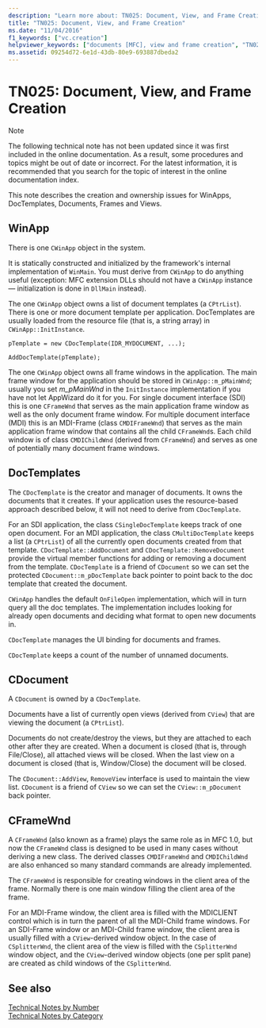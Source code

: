 ```yaml
---
description: "Learn more about: TN025: Document, View, and Frame Creation"
title: "TN025: Document, View, and Frame Creation"
ms.date: "11/04/2016"
f1_keywords: ["vc.creation"]
helpviewer_keywords: ["documents [MFC], view and frame creation", "TN025"]
ms.assetid: 09254d72-6e1d-43db-80e9-693887dbeda2
---
```

# TN025: Document, View, and Frame Creation

> [!NOTE]
> The following technical note has not been updated since it was first included in the online documentation. As a result, some procedures and topics might be out of date or incorrect. For the latest information, it is recommended that you search for the topic of interest in the online documentation index.

This note describes the creation and ownership issues for WinApps, DocTemplates, Documents, Frames and Views.

## WinApp

There is one `CWinApp` object in the system.

It is statically constructed and initialized by the framework's internal implementation of `WinMain`. You must derive from `CWinApp` to do anything useful (exception: MFC extension DLLs should not have a `CWinApp` instance — initialization is done in `DllMain` instead).

The one `CWinApp` object owns a list of document templates (a `CPtrList`). There is one or more document template per application. DocTemplates are usually loaded from the resource file (that is, a string array) in `CWinApp::InitInstance`.

```
pTemplate = new CDocTemplate(IDR_MYDOCUMENT, ...);

AddDocTemplate(pTemplate);
```

The one `CWinApp` object owns all frame windows in the application. The main frame window for the application should be stored in `CWinApp::m_pMainWnd`; usually you set *m_pMainWnd* in the `InitInstance` implementation if you have not let AppWizard do it for you. For single document interface (SDI) this is one `CFrameWnd` that serves as the main application frame window as well as the only document frame window. For multiple document interface (MDI) this is an MDI-Frame (class `CMDIFrameWnd`) that serves as the main application frame window that contains all the child `CFrameWnd`s. Each child window is of class `CMDIChildWnd` (derived from `CFrameWnd`) and serves as one of potentially many document frame windows.

## DocTemplates

The `CDocTemplate` is the creator and manager of documents. It owns the documents that it creates. If your application uses the resource-based approach described below, it will not need to derive from `CDocTemplate`.

For an SDI application, the class `CSingleDocTemplate` keeps track of one open document. For an MDI application, the class `CMultiDocTemplate` keeps a list (a `CPtrList`) of all the currently open documents created from that template. `CDocTemplate::AddDocument` and `CDocTemplate::RemoveDocument` provide the virtual member functions for adding or removing a document from the template. `CDocTemplate` is a friend of `CDocument` so we can set the protected `CDocument::m_pDocTemplate` back pointer to point back to the doc template that created the document.

`CWinApp` handles the default `OnFileOpen` implementation, which will in turn query all the doc templates. The implementation includes looking for already open documents and deciding what format to open new documents in.

`CDocTemplate` manages the UI binding for documents and frames.

`CDocTemplate` keeps a count of the number of unnamed documents.

## CDocument

A `CDocument` is owned by a `CDocTemplate`.

Documents have a list of currently open views (derived from `CView`) that are viewing the document (a `CPtrList`).

Documents do not create/destroy the views, but they are attached to each other after they are created. When a document is closed (that is, through File/Close), all attached views will be closed. When the last view on a document is closed (that is, Window/Close) the document will be closed.

The `CDocument::AddView`, `RemoveView` interface is used to maintain the view list. `CDocument` is a friend of `CView` so we can set the `CView::m_pDocument` back pointer.

## CFrameWnd

A `CFrameWnd` (also known as a frame) plays the same role as in MFC 1.0, but now the `CFrameWnd` class is designed to be used in many cases without deriving a new class. The derived classes `CMDIFrameWnd` and `CMDIChildWnd` are also enhanced so many standard commands are already implemented.

The `CFrameWnd` is responsible for creating windows in the client area of the frame. Normally there is one main window filling the client area of the frame.

For an MDI-Frame window, the client area is filled with the MDICLIENT control which is in turn the parent of all the MDI-Child frame windows. For an SDI-Frame window or an MDI-Child frame window, the client area is usually filled with a `CView`-derived window object. In the case of `CSplitterWnd`, the client area of the view is filled with the `CSplitterWnd` window object, and the `CView`-derived window objects (one per split pane) are created as child windows of the `CSplitterWnd`.

## See also

[Technical Notes by Number](../mfc/technical-notes-by-number.md)<br/>
[Technical Notes by Category](../mfc/technical-notes-by-category.md)
